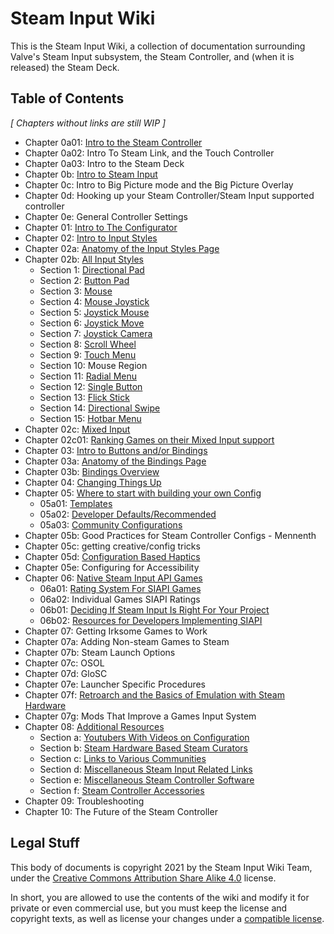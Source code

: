 # Steam Input Wiki

This is the Steam Input Wiki, a collection of documentation surrounding Valve's
Steam Input subsystem, the Steam Controller, and (when it is released) the Steam
Deck.

## Table of Contents

*[ Chapters without links are still WIP ]*

* Chapter 0a01: [Intro to the Steam Controller](chapter-0/0a_intro_to_steam_controller.md)
* Chapter 0a02: Intro To Steam Link, and the Touch Controller
* Chapter 0a03: Intro to the Steam Deck
* Chapter 0b: [Intro to Steam Input](chapter-0/0b_intro_to_steam_input.md)
* Chapter 0c: Intro to Big Picture mode and the Big Picture Overlay
* Chapter 0d: Hooking up your Steam Controller/Steam Input supported controller
* Chapter 0e: General Controller Settings
* Chapter 01: [Intro to The Configurator](chapter-01/01_intro_to_configurator.md)
* Chapter 02: [Intro to Input Styles](chapter-2/02a_input_styles.md)
* Chapter 02a: [Anatomy of the Input Styles Page](chapter-2/02a_anatomy_of_the_input_styles_page.md)
* Chapter 02b: [All Input Styles](chapter-2/02b_All_Input_Styles.md)
	* Section 1: [Directional Pad](chapter-2/bs1_directional_pad_input_style.md)
	* Section 2: [Button Pad](chapter-2/02b02_button_pad.md)
	* Section 3: [Mouse](chapter-2/02b03_mouse.md)
	* Section 4: [Mouse Joystick](chapter-2/02b04_mouse_joystick.md)
	* Section 5: [Joystick Mouse](chapter-2/02b05_joystick_mouse.md)
	* Section 6: [Joystick Move](chapter-2/02b06_joystick_move.md)
	* Section 7: [Joystick Camera](chapter-2/02b07_joystick_camera.md)
	* Section 8: [Scroll Wheel](chapter-2/02b8_scroll_wheel.md)
	* Section 9: [Touch Menu](chapter-2/02b9_touch_menu.md)
	* Section 10: Mouse Region
	* Section 11: [Radial Menu](chapter-2/02b11_radial_menu.md)
	* Section 12: [Single Button](chapter-2/02b12_single_button.md)
	* Section 13: [Flick Stick](chapter-2/02b13_flick_stick.md)
	* Section 14: [Directional Swipe](chapter-2/02b14_directional_swipe.md)
	* Section 15: [Hotbar Menu](chapter-2/02b15_hotbar_menu.md)
* Chapter 02c: [Mixed Input](chapter-2/02c_mixed_input.md)
* Chapter 02c01: [Ranking Games on their Mixed Input support](chapter-2/02c01_ranking_a_games_mixed_input_support.md)
* Chapter 03: [Intro to Buttons and/or Bindings](chapter-3/03_intro_to_buttons_bindings.md)
* Chapter 03a: [Anatomy of the Bindings Page](chapter-3/03a_anatomy_of_bindings_page.md)
* Chapter 03b: [Bindings Overview](chapter-3/03b_bindings_overview.md)
* Chapter 04: [Changing Things Up](chapter-4/changing_things_up.md)
* Chapter 05: [Where to start with building your own Config](chapter-5/05_where_to_start_with_your_own_config.md)
	* 05a01: [Templates](chapter-5/05a01_templates.md)
	* 05a02: [Developer Defaults/Recommended](chapter-5/05a02_developer_defaults_recommended.md)
	* 05a03: [Community Configurations](chapter-5/05a03_community_configurations.md)
* Chapter 05b: Good Practices for Steam Controller Configs - Mennenth
* Chapter 05c: getting creative/config tricks
* Chapter 05d: [Configuration Based Haptics](chapter-5/05d_configuration_based_haptics.md)
* Chapter 05e: Configuring for Accessibility
* Chapter 06: [Native Steam Input API Games](chapter-6/06_native_steam_input_api_games.md)
	* 06a01: [Rating System For SIAPI Games](chapter-6/06a01_rating_system_for_SIAPI_implementations_in_games.md)
	* 06a02: Individual Games SIAPI Ratings
	* 06b01: [Deciding If Steam Input Is Right For Your Project](chapter-6/06b01_deciding_if_steam_input_is_right_for_your_project.md)
	* 06b02: [Resources for Developers Implementing SIAPI](chapter-6/06b_resources_for_developers_implementing_siapi.md)
* Chapter 07: Getting Irksome Games to Work
* Chapter 07a: Adding Non-steam Games to Steam
* Chapter 07b: Steam Launch Options
* Chapter 07c: OSOL
* Chapter 07d: GloSC
* Chapter 07e: Launcher Specific Procedures
* Chapter 07f: [Retroarch and the Basics of Emulation with Steam Hardware](chapter-7/7f_retroarch_and_the_basics_of_emulation_with_steam_hardware.md)
* Chapter 07g: Mods That Improve a Games Input System
* Chapter 08: [Additional Resources](chapter-8/08_additional_resources.md)
	* Section a: [Youtubers With Videos on Configuration](https://github.com/SteamInputWiki/SteamInputWiki/blob/main/chapter-8/08_additional_resources.md#chapter-08a-youtubers)
	* Section b: [Steam Hardware Based Steam Curators](https://github.com/SteamInputWiki/SteamInputWiki/blob/main/chapter-8/08_additional_resources.md#chapter-08b-steam-hardware-based-steam-curators)
	* Section c: [Links to Various Communities](https://github.com/SteamInputWiki/SteamInputWiki/blob/main/chapter-8/08_additional_resources.md#chapter-08c-links-to-various-communities)
	* Section d: [Miscellaneous Steam Input Related Links](https://github.com/SteamInputWiki/SteamInputWiki/blob/main/chapter-8/08_additional_resources.md#chapter-08d-miscellaneous-steam-input-related-links)
	* Section e: [Miscellaneous Steam Controller Software](chapter-8/08_additional_resources.md#chapter-08e-miscellaneous-steam-controller-software)
	* Section f: [Steam Controller Accessories](chapter-8/08_additional_resources.md#chapter-08f-steam-controller-accessories)
* Chapter 09: Troubleshooting
* Chapter 10: The Future of the Steam Controller

## Legal Stuff

This body of documents is copyright 2021 by the Steam Input Wiki Team, under the
[Creative Commons Attribution Share Alike
4.0](https://choosealicense.com/licenses/cc-by-sa-4.0/) license.

In short, you are allowed to use the contents of the wiki and modify it for
private or even commercial use, but you must keep the license and copyright
texts, as well as license your changes under a [compatible
license](https://creativecommons.org/share-your-work/licensing-considerations/compatible-licenses/).
